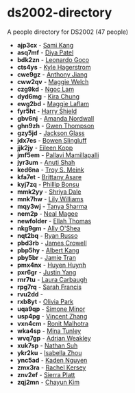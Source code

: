 # ds2002-directory
 
A people directory for DS2002 \(47 people\)
 
- **ajp3cx** - [ Sami Kang](people/ajp3cx//README.md)
- **asq7mf** - [ Diya Patel](people/asq7mf//README.md)
- **bdk2zn** - [ Leonardo Goco](people/bdk2zn//README.md)
- **cts4ys** - [ Kyle Hagerstrom](people/cts4ys//README.md)
- **cwe9gz** - [ Anthony Jiang](people/cwe9gz//README.md)
- **cww2qv** - [ Maggie Welch](people/cww2qv//README.md)
- **czg9kd** - [ Ngoc Lam](people/czg9kd//README.md)
- **dyd6mg** - [ Kira Chung](people/dyd6mg//README.md)
- **ewg2bd** - [ Maggie Laflam](people/ewg2bd//README.md)
- **fyr5ht** - [ Harry Shield](people/fyr5ht//README.md)
- **gbv6nj** - [ Amanda Nordwall](people/gbv6nj//README.md)
- **ghn9zh** - [Gwen Thompson](people/ghn9zh//README.md)
- **gzy5jd** - [ Jackson Glass](people/gzy5jd//README.md)
- **jdx7es** - [ Bowen Slingluff](people/jdx7es//README.md)
- **jjk2jy** - [ Eileen Kopp](people/jjk2jy//README.md)
- **jmf5em** - [ Pallavi Mamillapalli](people/jmf5em//README.md)
- **jyr3um** - [ Anuti Shah](people/jyr3um//README.md)
- **ked6na** - [ Troy S. Meink](people/ked6na//README.md)
- **kfa7et** - [ Brittany Asare](people/kfa7et//README.md)
- **kyj7zq** - [ Phillip Bonsu ](people/kyj7zq//README.md)
- **mmk2yy** - [ Shriya Dale](people/mmk2yy//README.md)
- **mnk7hw** - [ Lily Williams](people/mnk7hw//README.md)
- **mqy3wj** - [ Tanya Sharma](people/mqy3wj//README.md)
- **nem2p** - [ Neal Magee](people/nem2p//README.md)
- **newfolder** - [ Ellah Thomas](people/newfolder//README.md)
- **nkg9gm** - [ Ally O'Shea](people/nkg9gm//README.md)
- **nqt2bq** - [ Ryan Russo](people/nqt2bq//README.md)
- **pbd3rb** - [ James Crowell](people/pbd3rb//README.md)
- **pbp5hy** - [ Albert Kang](people/pbp5hy//README.md)
- **pby5br** - [ Jamie Tran](people/pby5br//README.md)
- **pmx4nx** - [ Huyen Huynh](people/pmx4nx//README.md)
- **pxr6gr** - [ Justin Yang](people/pxr6gr//README.md)
- **rnr7tu** - [ Laura Carbaugh](people/rnr7tu//README.md)
- **rpg7rq** - [Sarah Francis](people/rpg7rq//README.md)
- **rvu2dd** - [](people/rvu2dd//README.md)
- **rxb8yt** - [ Olivia Park](people/rxb8yt//README.md)
- **uqa9qp** - [ Simone Minor](people/uqa9qp//README.md)
- **usp4pg** - [ Vincent Zhang](people/usp4pg//README.md)
- **vxn4cm** - [ Ronit Malhotra](people/vxn4cm//README.md)
- **wka4sp** - [ Mina Tunley](people/wka4sp//README.md)
- **wvq7gp** - [ Adrian Weakley](people/wvq7gp//README.md)
- **xuk7sp** - [ Nathan Suh](people/xuk7sp//README.md)
- **ykr2ku** - [ Isabella Zhou](people/ykr2ku//README.md)
- **ync5ad** - [ Kaden Nguyen](people/ync5ad//README.md)
- **zmx3ra** - [ Rachel Kersey](people/zmx3ra//README.md)
- **znv2ef** - [ Sierra Platt](people/znv2ef//README.md)
- **zqj2mn** - [ Chayun Kim](people/zqj2mn//README.md)
